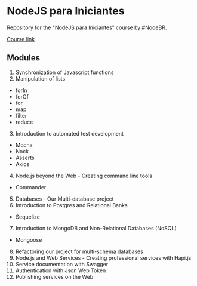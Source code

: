 # NodeJS para Iniciantes

Repository for the "NodeJS para Iniciantes" course by #NodeBR.

[Course link](https://cursos.erickwendel.com/p/node-js-para-iniciantes-nodebr)

## Modules

1. Synchronization of Javascript functions
2. Manipulation of lists
  - forIn
  - forOf
  - for
  - map
  - filter
  - reduce
3. Introduction to automated test development
  - Mocha
  - Nock
  - Asserts
  - Axios
4. Node.js beyond the Web - Creating command line tools
  - Commander
5. Databases - Our Multi-database project
6. Introduction to Postgres and Relational Banks
  - Sequelize
7. Introduction to MongoDB and Non-Relational Databases (NoSQL)
  - Mongoose
8. Refactoring our project for multi-schema databases
9. Node.js and Web Services - Creating professional services with Hapi.js
10. Service documentation with Swagger
11. Authentication with Json Web Token
12. Publishing services on the Web
